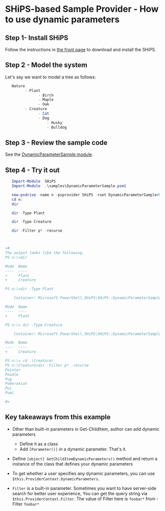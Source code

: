 # SHiPS-based Sample Provider - How to use dynamic parameters

## Step 1- Install SHiPS

Follow the instructions in [the front page][readme] to download and install the SHiPS.

## Step 2 - Model the system

Let's say we want to model a tree as follows:
``` PowerShell
   Nature
         - Plant
               - Birch
               - Maple
               - Oak
         - Creature
               - Cat
               - Dog
                   - Husky
                   - Bulldog
```

## Step 3 - Review the sample code
See the [DynamicParameterSample module][ds].

## Step 4 - Try it out

``` PowerShell
   Import-Module  SHiPS                         
   Import-Module  .\samples\DynamicParameterSample.psm1

   new-psdrive -name n -psprovider SHiPS -root DynamicParameterSample#Nature
   cd n:
   dir

   dir -Type Plant

   dir -Type Creature

   dir -Filter p* -recurse



<#
The output looks like the following.
PS n:\>dir

Mode  Name
----  ----
+     Plant
+     Creature

PS n:\>dir -Type Plant

    Container: Microsoft.PowerShell.SHiPS\SHiPS::DynamicParameterSample#Nature

Mode  Name
----  ----
+     Plant

PS n:\> dir -Type Creature

    Container: Microsoft.PowerShell.SHiPS\SHiPS::DynamicParameterSample#Nature

Mode  Name
----  ----
+     Creature

PS n:\> cd .\Creature\
PS n:\Creature>dir -Filter p* -recurse
Pointer
Poodle
Pug
Pomeranian
Pui
Pumi

#>
```


## Key takeaways from this example

- Other than built-in parameters in Get-ChildItem,
author can add dynamic parameters
  - Define it as a class
  - Add `[Parameter()]`  in a dynamic parameter. That's it.

- Define `[object] GetChildItemDynamicParameters()` method and return a instance of the class that defines your dynamic parameters
- To get whether a user specifies any dynamic parameters, you can use `$this.ProviderContext.DynamicParameters`.

- `Filter` is a built-in parameter.
Sometimes you want to have server-side search for better user experience,
You can get the query string via `$this.ProviderContext.Filter`.
The value of Filter here is ``foobar*`` from -Filter ``foobar*``


[readme]: ../README.md#Installing-SHiPS
[ds]:../samples/DynamicParameterSample.psm1
